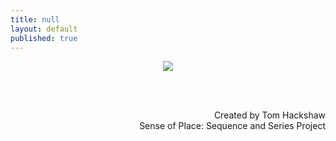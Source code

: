 ```yaml
---
title: null
layout: default
published: true
---
```


<center>

<img src="https://farm1.staticflickr.com/413/19884981246_c9d3ba9374_c.jpg">

<center>

<br><br>

<div align="right">
Created by Tom Hackshaw
<br>
Sense of Place: Sequence and Series Project

